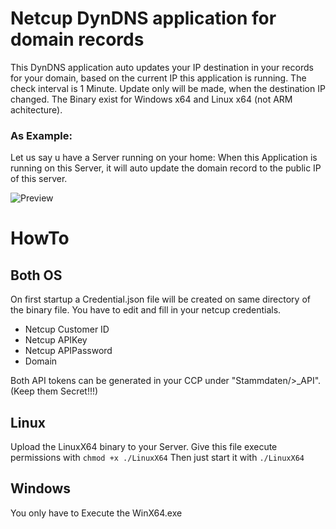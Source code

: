 # Netcup DynDNS application for domain records

This DynDNS application auto updates your IP destination in your records for your domain, based on the current IP this application is running.
The check interval is 1 Minute. Update only will be made, when the destination IP changed.
The Binary exist for Windows x64 and Linux x64 (not ARM achitecture).

### As Example:
Let us say u have a Server running on your home:
When this Application is running on this Server, it will auto update the domain record to the public IP of this server.

![Preview](https://djnemas.de/SX/WindowsTerminal_07hkX5nooe.gif)

# HowTo
## Both OS
On first startup a Credential.json file will be created on same directory of the binary file.
You have to edit and fill in your netcup credentials.
- Netcup Customer ID
- Netcup APIKey
- Netcup APIPassword
- Domain

Both API tokens can be generated in your CCP under "Stammdaten/>_API". (Keep them Secret!!!)

## Linux
Upload the LinuxX64 binary to your Server.
Give this file execute permissions with `chmod +x ./LinuxX64`
Then just start it with `./LinuxX64`

## Windows
You only have to Execute the WinX64.exe







